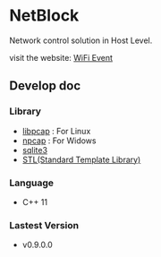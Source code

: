# NetBlock
Network control solution in Host Level.

visit the website: [WiFi Event](http://wifievent.io)

## Develop doc
### Library
- [libpcap](https://www.tcpdump.org/) : For Linux
- [npcap](https://nmap.org/) : For Widows
- [sqlite3](https://www.sqlite.org/)
- [STL(Standard Template Library)](https://www.cplusplus.com/reference/stl/)

### Language
- C++ 11

### Lastest Version
- v0.9.0.0